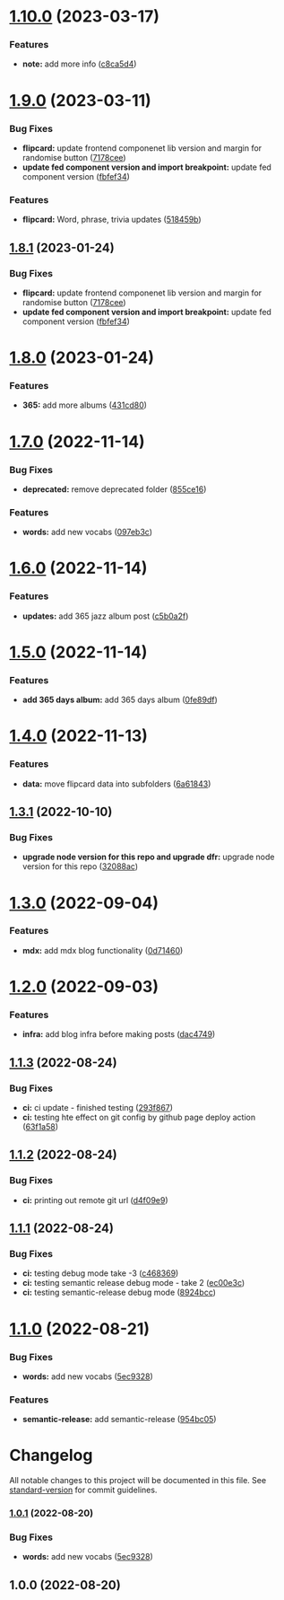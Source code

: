 # [1.10.0](https://github.com/mydatahack/mydatahack-blog-site-gatsby/compare/v1.9.0...v1.10.0) (2023-03-17)


### Features

* **note:** add more info ([c8ca5d4](https://github.com/mydatahack/mydatahack-blog-site-gatsby/commit/c8ca5d4c9199fa4462ef2cb071051a3ca2d48efa))

# [1.9.0](https://github.com/mydatahack/mydatahack-blog-site-gatsby/compare/v1.8.0...v1.9.0) (2023-03-11)


### Bug Fixes

* **flipcard:** update frontend componenet lib version and margin for randomise button ([7178cee](https://github.com/mydatahack/mydatahack-blog-site-gatsby/commit/7178cee656e7d515b273a42ca90481a69983532a))
* **update fed component version and import breakpoint:** update fed component version ([fbfef34](https://github.com/mydatahack/mydatahack-blog-site-gatsby/commit/fbfef34126ef95a04fb3abca76d1fb31759b8f85))


### Features

* **flipcard:** Word, phrase, trivia updates ([518459b](https://github.com/mydatahack/mydatahack-blog-site-gatsby/commit/518459ba962928421a522ffb773465828f292888))

## [1.8.1](https://github.com/mydatahack/mydatahack-blog-site-gatsby/compare/v1.8.0...v1.8.1) (2023-01-24)


### Bug Fixes

* **flipcard:** update frontend componenet lib version and margin for randomise button ([7178cee](https://github.com/mydatahack/mydatahack-blog-site-gatsby/commit/7178cee656e7d515b273a42ca90481a69983532a))
* **update fed component version and import breakpoint:** update fed component version ([fbfef34](https://github.com/mydatahack/mydatahack-blog-site-gatsby/commit/fbfef34126ef95a04fb3abca76d1fb31759b8f85))

# [1.8.0](https://github.com/mydatahack/mydatahack-blog-site-gatsby/compare/v1.7.0...v1.8.0) (2023-01-24)


### Features

* **365:** add more albums ([431cd80](https://github.com/mydatahack/mydatahack-blog-site-gatsby/commit/431cd80f64feee16013cd7b0c513f0ac622a93ae))

# [1.7.0](https://github.com/mydatahack/mydatahack-blog-site-gatsby/compare/v1.6.0...v1.7.0) (2022-11-14)


### Bug Fixes

* **deprecated:** remove deprecated folder ([855ce16](https://github.com/mydatahack/mydatahack-blog-site-gatsby/commit/855ce16cd0969b834f3393718a89320e5c0faa2b))


### Features

* **words:** add new vocabs ([097eb3c](https://github.com/mydatahack/mydatahack-blog-site-gatsby/commit/097eb3c430d568ea52ed67c9b88c1e18de6db0b9))

# [1.6.0](https://github.com/mydatahack/mydatahack-blog-site-gatsby/compare/v1.5.0...v1.6.0) (2022-11-14)


### Features

* **updates:** add 365 jazz album post ([c5b0a2f](https://github.com/mydatahack/mydatahack-blog-site-gatsby/commit/c5b0a2f43c7c3db11606aaf05afaa10bc1fda918))

# [1.5.0](https://github.com/mydatahack/mydatahack-blog-site-gatsby/compare/v1.4.0...v1.5.0) (2022-11-14)


### Features

* **add 365 days album:** add 365 days album ([0fe89df](https://github.com/mydatahack/mydatahack-blog-site-gatsby/commit/0fe89df39925efd1a8b3463ed2849877f97acebf))

# [1.4.0](https://github.com/mydatahack/mydatahack-blog-site-gatsby/compare/v1.3.1...v1.4.0) (2022-11-13)


### Features

* **data:** move flipcard data into subfolders ([6a61843](https://github.com/mydatahack/mydatahack-blog-site-gatsby/commit/6a61843d94a84eb09c3fd97867a5359a5c4ad041))

## [1.3.1](https://github.com/mydatahack/mydatahack-blog-site-gatsby/compare/v1.3.0...v1.3.1) (2022-10-10)


### Bug Fixes

* **upgrade node version for this repo and upgrade dfr:** upgrade node version for this repo ([32088ac](https://github.com/mydatahack/mydatahack-blog-site-gatsby/commit/32088acc7355d596cb2f2e3594f50be999e4c44c))

# [1.3.0](https://github.com/mydatahack/mydatahack-blog-site-gatsby/compare/v1.2.0...v1.3.0) (2022-09-04)


### Features

* **mdx:** add mdx blog functionality ([0d71460](https://github.com/mydatahack/mydatahack-blog-site-gatsby/commit/0d714605fe84631a488a236915ec137461fa47a5))

# [1.2.0](https://github.com/mydatahack/mydatahack-blog-site-gatsby/compare/v1.1.3...v1.2.0) (2022-09-03)


### Features

* **infra:** add blog infra before making posts ([dac4749](https://github.com/mydatahack/mydatahack-blog-site-gatsby/commit/dac47499654978db2b7b72b95cfdd2729dd46401))

## [1.1.3](https://github.com/mydatahack/mydatahack-blog-site-gatsby/compare/v1.1.2...v1.1.3) (2022-08-24)


### Bug Fixes

* **ci:** ci update - finished testing ([293f867](https://github.com/mydatahack/mydatahack-blog-site-gatsby/commit/293f867948fdc1af03ae4ec4fe43efe4ced69fe3))
* **ci:** testing hte effect on git config by github page deploy action ([63f1a58](https://github.com/mydatahack/mydatahack-blog-site-gatsby/commit/63f1a58a728f84e2dc72a9dde49191c011568360))

## [1.1.2](https://github.com/mydatahack/mydatahack-blog-site-gatsby/compare/v1.1.1...v1.1.2) (2022-08-24)


### Bug Fixes

* **ci:** printing out remote git url ([d4f09e9](https://github.com/mydatahack/mydatahack-blog-site-gatsby/commit/d4f09e9eb1c9e45abbc8c613afeec96637a77069))

## [1.1.1](https://github.com/mydatahack/mydatahack-blog-site-gatsby/compare/v1.1.0...v1.1.1) (2022-08-24)


### Bug Fixes

* **ci:** testing debug mode take -3 ([c468369](https://github.com/mydatahack/mydatahack-blog-site-gatsby/commit/c468369f76e93f3cea560d04bbf8218509eab019))
* **ci:** testing semantic release debug mode - take 2 ([ec00e3c](https://github.com/mydatahack/mydatahack-blog-site-gatsby/commit/ec00e3c727fc9e890a7687aee74213199b603bb7))
* **ci:** testing semantic-release debug mode ([8924bcc](https://github.com/mydatahack/mydatahack-blog-site-gatsby/commit/8924bccd93ffdd4c8cc66beecf6ce5b8a3c603c2))

# [1.1.0](https://github.com/mydatahack/mydatahack-blog-site-gatsby/compare/v1.0.0...v1.1.0) (2022-08-21)


### Bug Fixes

* **words:** add new vocabs ([5ec9328](https://github.com/mydatahack/mydatahack-blog-site-gatsby/commit/5ec932884b6d00079548da705edfafb5ef9e07f4))


### Features

* **semantic-release:** add semantic-release ([954bc05](https://github.com/mydatahack/mydatahack-blog-site-gatsby/commit/954bc0589cd5e6ecf781e820bac7e0b0cdf725a5))

# Changelog

All notable changes to this project will be documented in this file. See [standard-version](https://github.com/conventional-changelog/standard-version) for commit guidelines.

### [1.0.1](https://github.com/mydatahack/mydatahack-blog-site-gatsby/compare/v1.0.0...v1.0.1) (2022-08-20)

### Bug Fixes

- **words:** add new vocabs ([5ec9328](https://github.com/mydatahack/mydatahack-blog-site-gatsby/commit/5ec932884b6d00079548da705edfafb5ef9e07f4))

## 1.0.0 (2022-08-20)
